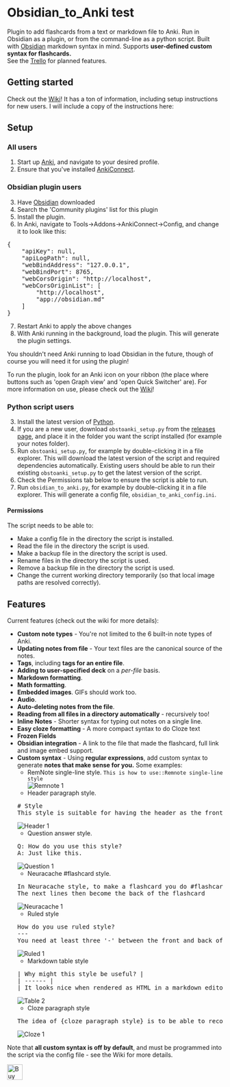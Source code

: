 # Obsidian_to_Anki test
Plugin to add flashcards from a text or markdown file to Anki. Run in Obsidian as a plugin, or from the command-line as a python script. Built with [Obsidian](https://obsidian.md/) markdown syntax in mind. Supports **user-defined custom syntax for flashcards.**  
See the [Trello](https://trello.com/b/6MXEizGg/obsidiantoanki) for planned features.

## Getting started

Check out the [Wiki](https://github.com/Pseudonium/Obsidian_to_Anki/wiki)! It has a ton of information, including setup instructions for new users. I will include a copy of the instructions here:

## Setup

### All users
1. Start up [Anki](https://apps.ankiweb.net/), and navigate to your desired profile.
2. Ensure that you've installed [AnkiConnect](https://github.com/FooSoft/anki-connect).

### Obsidian plugin users
3. Have [Obsidian](https://obsidian.md/) downloaded
4. Search the 'Community plugins' list for this plugin
5. Install the plugin.
6. In Anki, navigate to Tools->Addons->AnkiConnect->Config, and change it to look like this:
<pre>
{
    "apiKey": null,
    "apiLogPath": null,
    "webBindAddress": "127.0.0.1",
    "webBindPort": 8765,
    "webCorsOrigin": "http://localhost",
    "webCorsOriginList": [
        "http://localhost",
        "app://obsidian.md"
    ]
}
</pre>

7. Restart Anki to apply the above changes
8. With Anki running in the background, load the plugin. This will generate the plugin settings.


You shouldn't need Anki running to load Obsidian in the future, though of course you will need it for using the plugin!

To run the plugin, look for an Anki icon on your ribbon (the place where buttons such as 'open Graph view' and 'open Quick Switcher' are).
For more information on use, please check out the [Wiki](https://github.com/Pseudonium/Obsidian_to_Anki/wiki)!

### Python script users
3. Install the latest version of [Python](https://www.python.org/downloads/).
4. If you are a new user, download `obstoanki_setup.py` from the [releases page](https://github.com/Pseudonium/Obsidian_to_Anki/releases), and place it in the folder you want the script installed (for example your notes folder).  
5. Run `obstoanki_setup.py`, for example by double-clicking it in a file explorer. This will download the latest version of the script and required dependencies automatically. Existing users should be able to run their existing `obstoanki_setup.py` to get the latest version of the script.  
6. Check the Permissions tab below to ensure the script is able to run.
7. Run `obsidian_to_anki.py`, for example by double-clicking it in a file explorer. This will generate a config file, `obsidian_to_anki_config.ini`.

#### Permissions
The script needs to be able to:
* Make a config file in the directory the script is installed.
* Read the file in the directory the script is used.
* Make a backup file in the directory the script is used.
* Rename files in the directory the script is used.
* Remove a backup file in the directory the script is used.
* Change the current working directory temporarily (so that local image paths are resolved correctly).

## Features

Current features (check out the wiki for more details):
* **Custom note types** - You're not limited to the 6 built-in note types of Anki.
* **Updating notes from file** - Your text files are the canonical source of the notes.
* **Tags**, including **tags for an entire file**.
* **Adding to user-specified deck** on a *per-file* basis.
* **Markdown formatting**.
* **Math formatting**.
* **Embedded images**. GIFs should work too.
* **Audio**.
* **Auto-deleting notes from the file**.
* **Reading from all files in a directory automatically** - recursively too!
* **Inline Notes** - Shorter syntax for typing out notes on a single line.
* **Easy cloze formatting** - A more compact syntax to do Cloze text
* **Frozen Fields**
* **Obsidian integration** - A link to the file that made the flashcard, full link and image embed support.
* **Custom syntax** - Using **regular expressions**, add custom syntax to generate **notes that make sense for you.** Some examples:
  * RemNote single-line style. `This is how to use::Remnote single-line style`  
  ![Remnote 1](Images/Remnote_1.png)
  * Header paragraph style.
  <pre>
  # Style
  This style is suitable for having the header as the front, and the answer as the back
  </pre>  
  ![Header 1](Images/Header_1.png)
  * Question answer style.
  <pre>
  Q: How do you use this style?
  A: Just like this.
  </pre>  
  ![Question 1](Images/Question_1.png)
  * Neuracache #flashcard style.  
  <pre>
  In Neuracache style, to make a flashcard you do #flashcard
  The next lines then become the back of the flashcard
  </pre>  
  ![Neuracache 1](Images/Neuracache_1.png)
  * Ruled style  
  <pre>
  How do you use ruled style?
  ---
  You need at least three '-' between the front and back of the card.
  </pre>  
  ![Ruled 1](Images/Ruled_1.png)
  * Markdown table style  
  <pre>
  | Why might this style be useful? |
  | ------ |
  | It looks nice when rendered as HTML in a markdown editor. |
  </pre>
  ![Table 2](Images/Table_2.png)
  * Cloze paragraph style  
  <pre>
  The idea of {cloze paragraph style} is to be able to recognise any paragraphs that contain {cloze deletions}.
  </pre>
  ![Cloze 1](Images/Cloze_1.png)

Note that **all custom syntax is off by default**, and must be programmed into the script via the config file - see the Wiki for more details.

<a href='https://ko-fi.com/K3K52X4L6' target='_blank'><img height='36' style='border:0px;height:36px;' src='https://cdn.ko-fi.com/cdn/kofi1.png?v=2' border='0' alt='Buy Me a Coffee at ko-fi.com' /></a>
